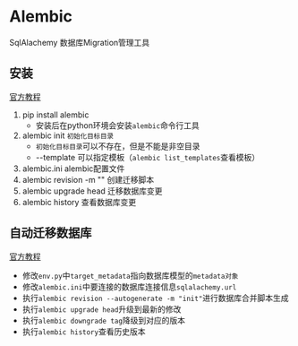 # Alembic

SqlAlachemy 数据库Migration管理工具


## 安装

[官方教程](https://alembic.sqlalchemy.org/en/latest/tutorial.html)

1. pip install alembic 
	- 安装后在python环境会安装`alembic`命令行工具
2. alembic init `初始化目标目录` 
	- `初始化目标目录`可以不存在，但是不能是非空目录 
	- --template 可以指定模板（`alembic list_templates`查看模板）
3. alembic.ini alembic配置文件
4. alembic revision -m "" 创建迁移脚本
5. alembic upgrade head 迁移数据库变更
6. alembic history 查看数据库变更


## 自动迁移数据库

[官方教程](https://alembic.sqlalchemy.org/en/latest/autogenerate.html)

- 修改`env.py`中`target_metadata`指向数据库模型的`metadata对象`
- 修改`alembic.ini`中要连接的数据库连接信息`sqlalachemy.url`
- 执行`alembic revision --autogenerate -m "init"`进行数据库合并脚本生成
- 执行`alembic upgrade head`升级到最新的修改
- 执行`alembic downgrade tag`降级到对应的版本
- 执行`alembic history`查看历史版本
